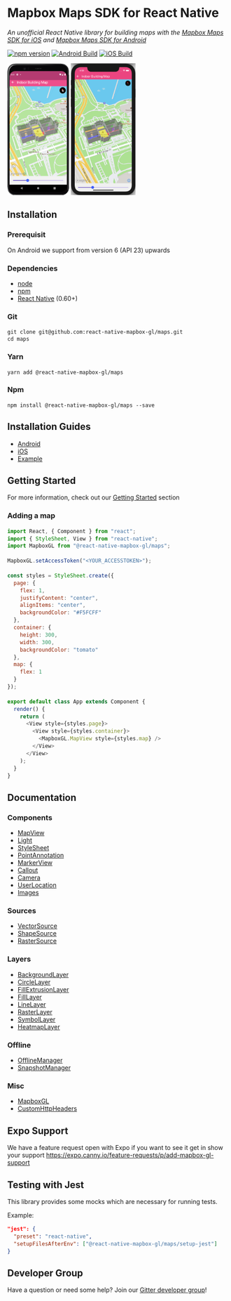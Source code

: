 # Mapbox Maps SDK for React Native

_An unofficial React Native library for building maps with the [Mapbox Maps SDK for iOS](https://www.mapbox.com/ios-sdk/) and [Mapbox Maps SDK for Android](https://www.mapbox.com/android-sdk/)_

[![npm version](https://badge.fury.io/js/%40react-native-mapbox-gl%2Fmaps.svg)](https://badge.fury.io/js/%40react-native-mapbox-gl%2Fmaps)
[![Android Build](https://github.com/react-native-mapbox-gl/maps/actions/workflows/android-actions.yml/badge.svg)](https://github.com/react-native-mapbox-gl/maps/actions/workflows/android-actions.yml)
[![iOS Build](https://github.com/react-native-mapbox-gl/maps/actions/workflows/ios-actions.yml/badge.svg)](https://github.com/react-native-mapbox-gl/maps/actions/workflows/ios-actions.yml)


<img src="./assets/indoor_building_map_android.png"
     alt="Indoor Building Map Android"
     height="300"
      />
<img src="./assets/indoor_building_map_ios.png"
     alt="Indoor Building Map iOS"
     height="300"
      />

## Installation
### Prerequisit
On Android we support from version 6 (API 23) upwards  


### Dependencies

- [node](https://nodejs.org)
- [npm](https://www.npmjs.com/)
- [React Native](https://facebook.github.io/react-native/) (0.60+)

### Git

```
git clone git@github.com:react-native-mapbox-gl/maps.git
cd maps
```

### Yarn

```
yarn add @react-native-mapbox-gl/maps
```

### Npm

```
npm install @react-native-mapbox-gl/maps --save
```

## Installation Guides

- [Android](/android/install.md)
- [iOS](/ios/install.md)
- [Example](/example)

## Getting Started
For more information, check out our [Getting Started](/docs/GettingStarted.md) section

### Adding a map

```js
import React, { Component } from "react";
import { StyleSheet, View } from "react-native";
import MapboxGL from "@react-native-mapbox-gl/maps";

MapboxGL.setAccessToken("<YOUR_ACCESSTOKEN>");

const styles = StyleSheet.create({
  page: {
    flex: 1,
    justifyContent: "center",
    alignItems: "center",
    backgroundColor: "#F5FCFF"
  },
  container: {
    height: 300,
    width: 300,
    backgroundColor: "tomato"
  },
  map: {
    flex: 1
  }
});

export default class App extends Component {
  render() {
    return (
      <View style={styles.page}>
        <View style={styles.container}>
          <MapboxGL.MapView style={styles.map} />
        </View>
      </View>
    );
  }
}
```

## Documentation

### Components

- [MapView](/docs/MapView.md)
- [Light](/docs/Light.md)
- [StyleSheet](/docs/StyleSheet.md)
- [PointAnnotation](/docs/PointAnnotation.md)
- [MarkerView](/docs/MarkerView.md)
- [Callout](/docs/Callout.md)
- [Camera](docs/Camera.md)
- [UserLocation](docs/UserLocation.md)
- [Images](docs/Images.md)

### Sources

- [VectorSource](/docs/VectorSource.md)
- [ShapeSource](/docs/ShapeSource.md)
- [RasterSource](/docs/RasterSource.md)

### Layers

- [BackgroundLayer](/docs/BackgroundLayer.md)
- [CircleLayer](/docs/CircleLayer.md)
- [FillExtrusionLayer](/docs/FillExtrusionLayer.md)
- [FillLayer](/docs/FillLayer.md)
- [LineLayer](/docs/LineLayer.md)
- [RasterLayer](/docs/RasterLayer.md)
- [SymbolLayer](/docs/SymbolLayer.md)
- [HeatmapLayer](/docs/HeatmapLayer.md)

### Offline

- [OfflineManager](/docs/OfflineManager.md)
- [SnapshotManager](/docs/snapshotManager.md)

### Misc

- [MapboxGL](/docs/MapboxGL.md)
- [CustomHttpHeaders](/docs/CustomHttpHeaders.md)

## Expo Support

We have a feature request open with Expo if you want to see it get in show your support https://expo.canny.io/feature-requests/p/add-mapbox-gl-support

## Testing with Jest

This library provides some mocks which are necessary for running tests.

Example:

```json
"jest": {
  "preset": "react-native",
  "setupFilesAfterEnv": ["@react-native-mapbox-gl/maps/setup-jest"]
}
```

## Developer Group

Have a question or need some help? Join our [Gitter developer group](https://gitter.im/react-native-mapbox-gl/Lobby)!
